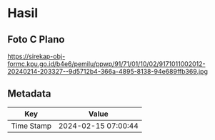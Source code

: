 # Hasil

## Foto C Plano

https://sirekap-obj-formc.kpu.go.id/b4e6/pemilu/ppwp/91/71/01/10/02/9171011002012-20240214-203327--9d5712b4-366a-4895-8138-94e689ffb369.jpg


## Metadata

| Key        | Value               |
| ---------- | ------------------- |
| Time Stamp | 2024-02-15 07:00:44 |



